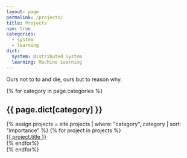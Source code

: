 ```yaml
---
layout: page
permalink: /projects/
title: Projects
nav: true
categories:
  - system
  - learning
dict:
  system: Distributed System
  learning: Machine Learning
---
```



Ours not to to and die, ours but to reason why.

<div class="projects">
  {% for category in page.categories %}
  <div class="category">
  <h2>{{ page.dict[category] }}</h2>
  {% assign projects = site.projects | where: "category", category | sort: "importance" %}
  {% for project in projects %}
    <div class="project">
    <a href="{{ project.url | relative_url }}">{{ project.title }}</a>
    </div>
  {% endfor%}
  </div>
  {% endfor%}

</div>